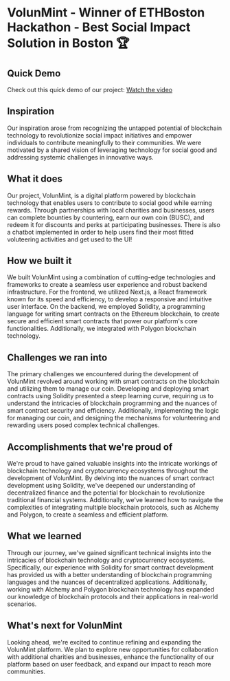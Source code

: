 # VolunMint - Winner of ETHBoston Hackathon - Best Social Impact Solution in Boston 🏆


## Quick Demo
Check out this quick demo of our project: [Watch the video](https://youtu.be/DLhNt8ceyWM)

## Inspiration

Our inspiration arose from recognizing the untapped potential of blockchain technology to revolutionize social impact initiatives and empower individuals to contribute meaningfully to their communities. We were motivated by a shared vision of leveraging technology for social good and addressing systemic challenges in innovative ways.

## What it does

Our project, VolunMint, is a digital platform powered by blockchain technology that enables users to contribute to social good while earning rewards. Through partnerships with local charities and businesses, users can complete bounties by countering, earn our own coin (BUSC), and redeem it for discounts and perks at participating businesses. There is also a chatbot implemented in order to help users find their most fitted voluteering activities and get used to the UI!

## How we built it

We built VolunMint using a combination of cutting-edge technologies and frameworks to create a seamless user experience and robust backend infrastructure. For the frontend, we utilized Next.js, a React framework known for its speed and efficiency, to develop a responsive and intuitive user interface. On the backend, we employed Solidity, a programming language for writing smart contracts on the Ethereum blockchain, to create secure and efficient smart contracts that power our platform's core functionalities. Additionally, we integrated with Polygon blockchain technology.

## Challenges we ran into

The primary challenges we encountered during the development of VolunMint revolved around working with smart contracts on the blockchain and utilizing them to manage our coin. Developing and deploying smart contracts using Solidity presented a steep learning curve, requiring us to understand the intricacies of blockchain programming and the nuances of smart contract security and efficiency. Additionally, implementing the logic for managing our coin, and designing the mechanisms for volunteering and rewarding users posed complex technical challenges. 


## Accomplishments that we're proud of


We're proud to have gained valuable insights into the intricate workings of blockchain technology and cryptocurrency ecosystems throughout the development of VolunMint. By delving into the nuances of smart contract development using Solidity, we've deepened our understanding of decentralized finance and the potential for blockchain to revolutionize traditional financial systems. Additionally, we've learned how to navigate the complexities of integrating multiple blockchain protocols, such as Alchemy and Polygon, to create a seamless and efficient platform. 

## What we learned

Through our journey, we've gained significant technical insights into the intricacies of blockchain technology and cryptocurrency ecosystems. Specifically, our experience with Solidity for smart contract development has provided us with a better understanding of blockchain programming languages and the nuances of decentralized applications. Additionally, working with Alchemy and Polygon blockchain technology has expanded our knowledge of blockchain protocols and their applications in real-world scenarios. 


## What's next for VolunMint

Looking ahead, we're excited to continue refining and expanding the VolunMint platform. We plan to explore new opportunities for collaboration with additional charities and businesses, enhance the functionality of our platform based on user feedback, and expand our impact to reach more communities.
